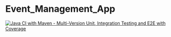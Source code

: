 # Event_Management_App
[![Java CI with Maven - Multi-Version Unit, Integration Testing and E2E with Coverage](https://github.com/mariamizhar-56/Event_Management_App/actions/workflows/maven.yml/badge.svg)](https://github.com/mariamizhar-56/Event_Management_App/actions/workflows/maven.yml)
